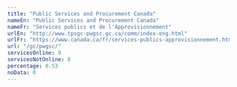 ```yaml
---
title: "Public Services and Procurement Canada"
nameEn: "Public Services and Procurement Canada"
nameFr: "Services publics et de l'Approvisionnement"
urlEn: "http://www.tpsgc-pwgsc.gc.ca/comm/index-eng.html"
urlFr: "https://www.canada.ca/fr/services-publics-approvisionnement.html"
url: "/gc/pwgsc/"
servicesOnline: 9
servicesNotOnline: 8
percentage: 0.53
noData: 0
---
```

